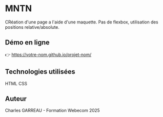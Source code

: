 # MNTN
 CRéation d'une page a l'aide d'une maquette. Pas de flexbox, utilisation des positions relative/absolute.
 ## Démo en ligne
 👉
 https://votre-nom.github.io/projet-nom/
 ## Technologies utilisées
 HTML
 CSS
 ## Auteur
 Charles GARREAU - Formation Webecom 2025